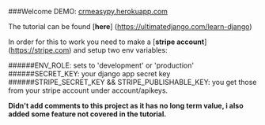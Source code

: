 ###Welcome
DEMO: [crmeasypy.herokuapp.com](crmeasypy.herokuapp.com)

The tutorial can be found [**here**] (https://ultimatedjango.com/learn-django)

In order for this to work you need to make a [**stripe account**] (https://stripe.com) and setup two env variables:

######ENV_ROLE:
     sets to 'development' or 'production'
######SECRET_KEY:
     your django app secret key
######STRIPE_SECRET_KEY && STRIPE_PUBLISHABLE_KEY:
     you get those from your stripe account under account/apikeys.

**Didn't add comments to this project as it has no long term value, i also added some feature not covered in the tutorial.**
